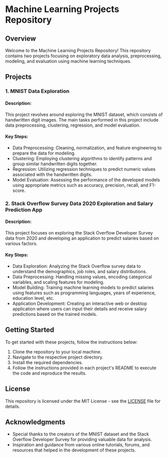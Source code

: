 # Machine Learning Projects Repository

## Overview

Welcome to the Machine Learning Projects Repository! This repository contains two projects focusing on exploratory data analysis, preprocessing, modeling, and evaluation using machine learning techniques.

## Projects

### 1. MNIST Data Exploration

#### Description:
This project revolves around exploring the MNIST dataset, which consists of handwritten digit images. The main tasks performed in this project include data preprocessing, clustering, regression, and model evaluation.

#### Key Steps:
- Data Preprocessing: Cleaning, normalization, and feature engineering to prepare the data for modeling.
- Clustering: Employing clustering algorithms to identify patterns and group similar handwritten digits together.
- Regression: Utilizing regression techniques to predict numeric values associated with the handwritten digits.
- Model Evaluation: Assessing the performance of the developed models using appropriate metrics such as accuracy, precision, recall, and F1-score.

### 2. Stack Overflow Survey Data 2020 Exploration and Salary Prediction App

#### Description:
This project focuses on exploring the Stack Overflow Developer Survey data from 2020 and developing an application to predict salaries based on various factors.

#### Key Steps:
- Data Exploration: Analyzing the Stack Overflow survey data to understand the demographics, job roles, and salary distributions.
- Data Preprocessing: Handling missing values, encoding categorical variables, and scaling features for modeling.
- Model Building: Training machine learning models to predict salaries using features such as programming languages, years of experience, education level, etc.
- Application Development: Creating an interactive web or desktop application where users can input their details and receive salary predictions based on the trained models.

## Getting Started

To get started with these projects, follow the instructions below:

1. Clone the repository to your local machine.
2. Navigate to the respective project directory.
3. Install the required dependencies.
4. Follow the instructions provided in each project's README to execute the code and reproduce the results.

## License

This repository is licensed under the MIT License - see the [LICENSE](LICENSE) file for details.

## Acknowledgments

- Special thanks to the creators of the MNIST dataset and the Stack Overflow Developer Survey for providing valuable data for analysis.
- Inspiration and guidance from various online tutorials, forums, and resources that helped in the development of these projects.
